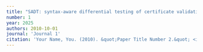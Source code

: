 ```yaml
---
title: "SADT: syntax-aware differential testing of certificate validation in SSL/TLS implementations"
number: 1
year: 2025
authors: 2010-10-01
journal: 'Journal 1'
citation: 'Your Name, You. (2010). &quot;Paper Title Number 2.&quot; <i>Journal 1</i>. 1(2).'
---
```

